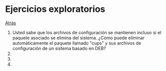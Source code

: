 # Ejercicios exploratorios
<a href=../README.md>Atrás</a>

<ol>
    <li>Usted sabe que los archivos de configuración se mantienen incluso si el paquete asociado se elimina del sistema. ¿Cómo puede eliminar automáticamente el paquete llamado "cups" y sus archivos de configuración de un sistema basado en DEB?</li>
    <li></li>
    <li></li>
    <li></li>
</ol>